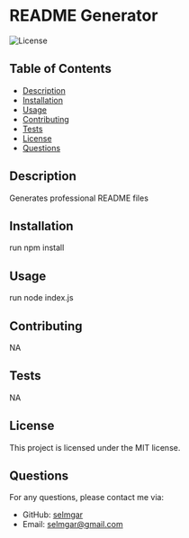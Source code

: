 # README Generator

  ![License](https://img.shields.io/badge/License-MIT-blue.svg)

  ## Table of Contents
  - [Description](#description)
  - [Installation](#installation)
  - [Usage](#usage)
  - [Contributing](#contributing)
  - [Tests](#tests)
  - [License](#license)
  - [Questions](#questions)

  ## Description
  Generates professional README files

  ## Installation
  run npm install

  ## Usage
  run node index.js

  ## Contributing
  NA

  ## Tests
  NA

  ## License
  This project is licensed under the MIT license.

  ## Questions
  For any questions, please contact me via:

  - GitHub: [selmgar](https://github.com/selmgar)
  - Email: selmgar@gmail.com
  